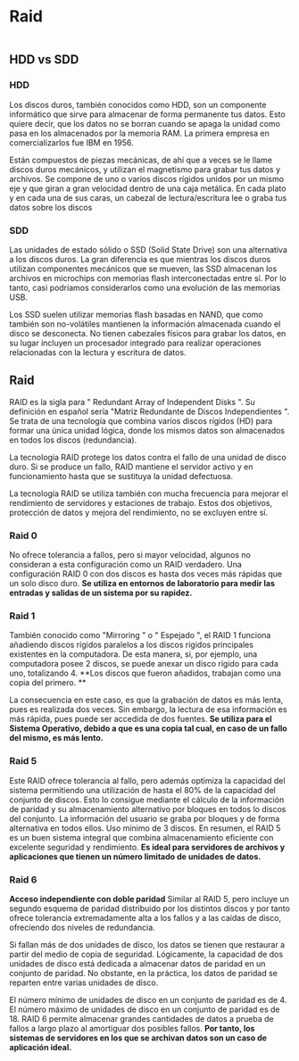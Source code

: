 # Raid
```toc
```
## HDD vs SDD
### HDD
Los discos duros, también conocidos como HDD, son un componente informático que sirve para almacenar de forma permanente tus datos. Esto quiere decir, que los datos no se borran cuando se apaga la unidad como pasa en los almacenados por la memoria RAM. La primera empresa en comercializarlos fue IBM en 1956. 

Están compuestos de piezas mecánicas, de ahí que a veces se le llame discos duros mecánicos, y utilizan el magnetismo para grabar tus datos y archivos. Se compone de uno o varios discos rígidos unidos por un mismo eje y que giran a gran velocidad dentro de una caja metálica. En cada plato y en cada una de sus caras, un cabezal de lectura/escritura lee o graba tus datos sobre los discos

### SDD
Las unidades de estado sólido o SSD (Solid State Drive) son una alternativa a los discos duros. La gran diferencia es que mientras los discos duros utilizan componentes mecánicos que se mueven, las SSD almacenan los archivos en microchips con memorias flash interconectadas entre sí. Por lo tanto, casi podríamos considerarlos como una evolución de las memorias USB. 

Los SSD suelen utilizar memorias flash basadas en NAND, que como también son no-volátiles mantienen la información almacenada cuando el disco se desconecta. No tienen cabezales físicos para grabar los datos, en su lugar incluyen un procesador integrado para realizar operaciones relacionadas con la lectura y escritura de datos.


## Raid
RAID es la sigla para " Redundant Array of Independent Disks ". Su definición en español sería "Matriz Redundante de Discos Independientes ". Se trata de una tecnología que combina varios discos rígidos (HD) para formar una única unidad lógica, donde los mismos datos son almacenados en todos los discos (redundancia). 

La tecnología RAID protege los datos contra el fallo de una unidad de disco duro. Si se produce un fallo, RAID mantiene el servidor activo y en funcionamiento hasta que se sustituya la unidad defectuosa. 

La tecnología RAID se utiliza también con mucha frecuencia para mejorar el rendimiento de servidores y estaciones de trabajo. Estos dos objetivos, protección de datos y mejora del rendimiento, no se excluyen entre sí.

### Raid 0
No ofrece tolerancia a fallos, pero si mayor velocidad, algunos no consideran a esta configuración como un RAID verdadero. Una configuración RAID 0 con dos discos es hasta dos veces más rápidas que un solo disco duro. **Se utiliza en entornos de laboratorio para medir las entradas y salidas de un sistema por su rapidez.**

### Raid 1
También conocido como "Mirroring " o " Espejado ", el RAID 1 funciona añadiendo discos rígidos paralelos a los discos rígidos principales existentes en la computadora. De esta manera, si, por ejemplo, una computadora posee 2 discos, se puede anexar un disco rígido para cada uno, totalizando 4. **Los discos que fueron añadidos, trabajan como una copia del primero. **

La consecuencia en este caso, es que la grabación de datos es más lenta, pues es realizada dos veces. Sin embargo, la lectura de esa información es más rápida, pues puede ser accedida de dos fuentes. **Se utiliza para el Sistema Operativo, debido a que es una copia tal cual, en caso de un fallo del mismo, es más lento.**

### Raid 5
Este RAID ofrece tolerancia al fallo, pero además optimiza la capacidad del sistema permitiendo una utilización de hasta el 80% de la capacidad del conjunto de discos. Esto lo consigue mediante el cálculo de la información de paridad y su almacenamiento alternativo por bloques en todos lo discos del conjunto. La información del usuario se graba por bloques y de forma alternativa en todos ellos. Uso mínimo de 3 discos. En resumen, el RAID 5 es un buen sistema integral que combina almacenamiento eficiente con excelente seguridad y rendimiento. **Es ideal para servidores de archivos y aplicaciones que tienen un número limitado de unidades de datos.**

### Raid 6
**Acceso independiente con doble paridad**
Similar al RAID 5, pero incluye un segundo esquema de paridad distribuido por los distintos discos y por tanto ofrece tolerancia extremadamente alta a los fallos y a las caídas de disco, ofreciendo dos niveles de redundancia. 

Si fallan más de dos unidades de disco, los datos se tienen que restaurar a partir del medio de copia de seguridad. Lógicamente, la capacidad de dos unidades de disco está dedicada a almacenar datos de paridad en un conjunto de paridad. No obstante, en la práctica, los datos de paridad se reparten entre varias unidades de disco. 

El número mínimo de unidades de disco en un conjunto de paridad es de 4. El número máximo de unidades de disco en un conjunto de paridad es de 18. RAID 6 permite almacenar grandes cantidades de datos a prueba de fallos a largo plazo al amortiguar dos posibles fallos. **Por tanto, los sistemas de servidores en los que se archivan datos son un caso de aplicación ideal.**
